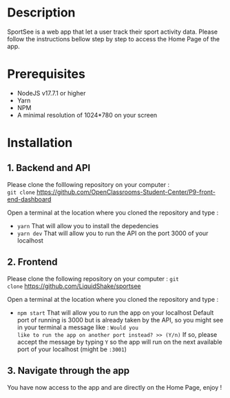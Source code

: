 # Description

SportSee is a web app that let a user track their sport activity data.
Please follow the instructions bellow step by step to access the Home Page of the app.

# Prerequisites

- NodeJS v17.7.1 or higher
- Yarn
- NPM
- A minimal resolution of 1024*780 on your screen

# Installation

## 1. Backend and API

Please clone the folllowing repository on your computer : <br />
<code>git clone</code> https://github.com/OpenClassrooms-Student-Center/P9-front-end-dashboard

Open a terminal at the location where you cloned the repository and type :
- <code>yarn</code> That will allow you to install the depedencies
- <code>yarn dev</code> That will allow you to run the API on the port 3000 of your localhost

## 2. Frontend

Please clone the following repository on your computer :
<code>git clone</code> https://github.com/LiquidShake/sportsee

Open a terminal at the location where you cloned the repository and type :
- <code>npm start</code> That will allow you to run the app on your localhost
Default port of running is 3000 but is already taken by the API, so you might see in your terminal a message like :
<code>Would you like to run the app on another port instead? >> (Y/n)</code>
If so, please accept the message by typing <code>Y</code> so the app will run on the next available port of your localhost (might be <code>:3001</code>)

## 3. Navigate through the app

You have now access to the app and are directly on the Home Page, enjoy !
